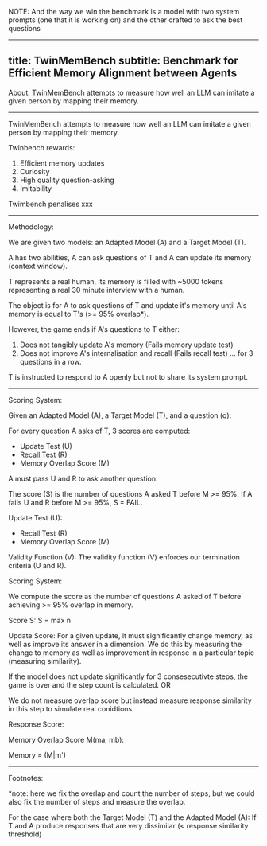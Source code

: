 NOTE: And the way we win the benchmark is a model with two system prompts (one that it is working on) and the other crafted to ask the best questions 

---
title: TwinMemBench
subtitle: Benchmark for Efficient Memory Alignment between Agents 
---

About: 
TwinMemBench attempts to measure how well an LLM can imitate a given person by mapping their memory.  

---
TwinMemBench attempts to measure how well an LLM can imitate a given person by mapping their memory. 

Twinbench rewards:
1. Efficient memory updates
2. Curiosity
3. High quality question-asking 
4. Imitability

Twimbench penalises xxx

---
Methodology:

We are given two models: an Adapted Model (A) and a Target Model (T). 

A has two abilities, A can ask questions of T and A can update its memory (context window). 

T represents a real human, its memory is filled with ~5000 tokens representing a real 30 minute interview with a human. 

The object is for A to ask questions of T and update it's memory until A's memory is equal to T's (>= 95% overlap*).

However, the game ends if A's questions to T either:
1. Does not tangibly update A's memory (Fails memory update test)
2. Does not improve A's internalisation and recall (Fails recall test)
... for 3 questions in a row. 

T is instructed to respond to A openly but not to share its system prompt. 
 
---

Scoring System: 

Given an Adapted Model (A), a Target Model (T), and a question (q):

For every question A asks of T, 3 scores are computed: 
- Update Test (U)
- Recall Test (R)
- Memory Overlap Score (M)

A must pass U and R to ask another question. 

The score (S) is the number of questions A asked T before M >= 95%. If A fails U and R before M >= 95%, S = FAIL. 


Update Test (U): 
- Recall Test (R)
- Memory Overlap Score (M)


Validity Function (V):
The validity function (V) enforces our termination criteria (U and R). 














Scoring System: 

We compute the score as the number of questions A asked of T before achieving >= 95% overlap in memory. 

Score S: S = max n 

Update Score:
For a given update, it must significantly change memory, as well as improve its answer in a dimension. We do this by measuring the change to memory as well as improvement in response in a particular topic (measuring similarity).

If the model does not update significantly for 3 consesecutivte steps, the game is over and the step count is calculated. OR 

We do not measure overlap score but instead measure response similarity in this step to simulate real conidtions. 

Response Score:


Memory Overlap Score M(ma, mb):



Memory = (M|m')






---





Footnotes:

*note: here we fix the overlap and count the number of steps, but we could also fix the number of steps and measure the overlap. 








For the case where both the Target Model (T) and the Adapted Model (A):
If T and A produce responses that are very dissimilar (< response similarity threshold)